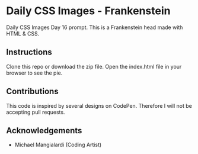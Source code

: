 # Daily CSS Images - Frankenstein
Daily CSS Images Day 16 prompt. This is a Frankenstein head made with HTML & CSS.

## Instructions
Clone this repo or download the zip file. Open the index.html file in your browser to see the pie.

## Contributions
This code is inspired by several designs on CodePen. Therefore I will not be accepting pull requests.

## Acknowledgements
* Michael Mangialardi (Coding Artist)
